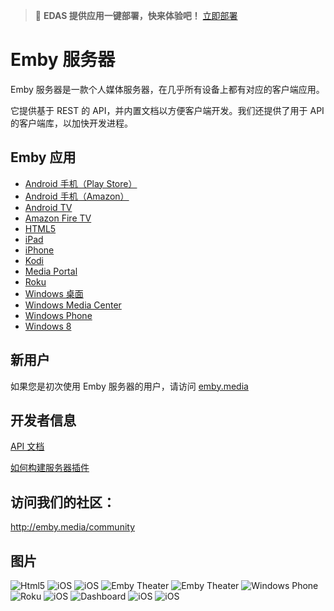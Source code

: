 > 🚀 **EDAS 提供应用一键部署，快来体验吧！** [立即部署](https://edasnext.console.aliyun.com/#/home?tab=marketplace&marketDetail=dbed8c88-044b-48c6-ad59-7a6b6b678786)

Emby 服务器
============

Emby 服务器是一款个人媒体服务器，在几乎所有设备上都有对应的客户端应用。

它提供基于 REST 的 API，并内置文档以方便客户端开发。我们还提供了用于 API 的客户端库，以加快开发进程。

## Emby 应用

- [Android 手机（Play Store）](https://play.google.com/store/apps/details?id=com.mb.android "Android 手机（Play Store）")
- [Android 手机（Amazon）](http://www.amazon.com/Emby-for-Android/dp/B00GVH9O0I "Android 手机（Amazon）")
- [Android TV](https://play.google.com/store/apps/details?id=tv.emby.embyatv "Android TV")
- [Amazon Fire TV](http://www.amazon.com/Emby-for-Fire-TV/dp/B00VVJKTW8 "Amazon Fire TV")
- [HTML5](http://app.emby.media "HTML5")
- [iPad](https://itunes.apple.com/us/app/emby/id992180193?ls=1&mt=8 "iPad")
- [iPhone](https://itunes.apple.com/us/app/emby/id992180193?ls=1&mt=8 "iPhone")
- [Kodi](http://emby.media/download/ "Kodi")
- [Media Portal](http://www.team-mediaportal.com/ "Media Portal")
- [Roku](https://www.roku.com/channels#!details/44191/emby "Roku")
- [Windows 桌面](http://emby.media/download/ "Windows 桌面")
- [Windows Media Center](http://emby.media/download/ "Windows Media Center")
- [Windows Phone](http://www.windowsphone.com/s?appid=f4971ed9-f651-4bf6-84bb-94fd98613b86 "Windows Phone")
- [Windows 8](http://apps.microsoft.com/windows/en-us/app/media-browser/ad55a2f0-9897-47bd-8944-bed3aefd5d06 "Windows 8.1")

## 新用户 ##

如果您是初次使用 Emby 服务器的用户，请访问 [emby.media](http://www.emby.media/ "emby.media")

## 开发者信息 ##

[API 文档](https://github.com/MediaBrowser/MediaBrowser/wiki "API 工作流程")

[如何构建服务器插件](https://github.com/MediaBrowser/MediaBrowser/wiki/How-to-build-a-Server-Plugin "如何构建服务器插件")

## 访问我们的社区： ##

http://emby.media/community

## 图片

![Html5](https://edas-hz.oss-cn-hangzhou.aliyuncs.com/edas-apps/charts-store/emby/image/html5.png)
![iOS](https://edas-hz.oss-cn-hangzhou.aliyuncs.com/edas-apps/charts-store/emby/image/ios_1.jpg)
![iOS](https://edas-hz.oss-cn-hangzhou.aliyuncs.com/edas-apps/charts-store/emby/image/ios_2.jpg)
![Emby Theater](https://edas-hz.oss-cn-hangzhou.aliyuncs.com/edas-apps/charts-store/emby/image/mbt.png)
![Emby Theater](https://edas-hz.oss-cn-hangzhou.aliyuncs.com/edas-apps/charts-store/emby/image/mbt1.png)
![Windows Phone](https://edas-hz.oss-cn-hangzhou.aliyuncs.com/edas-apps/charts-store/emby/image/winphone.png)
![Roku](https://edas-hz.oss-cn-hangzhou.aliyuncs.com/edas-apps/charts-store/emby/image/roku2.jpg)
![iOS](https://edas-hz.oss-cn-hangzhou.aliyuncs.com/edas-apps/charts-store/emby/image/ios_3.jpg)
![Dashboard](https://edas-hz.oss-cn-hangzhou.aliyuncs.com/edas-apps/charts-store/emby/image/dashboard.png)
![iOS](https://edas-hz.oss-cn-hangzhou.aliyuncs.com/edas-apps/charts-store/emby/image/687474703a2f2f692e696d6775722e636f6d2f633956643177352e6a7067.jpeg)
![iOS](https://edas-hz.oss-cn-hangzhou.aliyuncs.com/edas-apps/charts-store/emby/image/687474703a2f2f692e696d6775722e636f6d2f7072727a784d632e6a7067.jpeg)